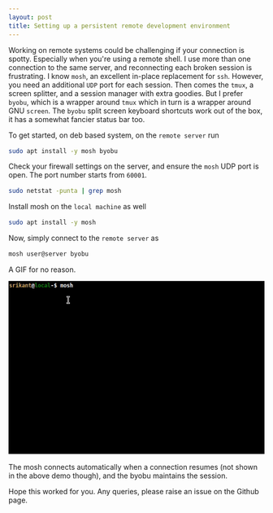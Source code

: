 ```yaml
---
layout: post
title: Setting up a persistent remote development environment
---
```


Working on remote systems could be challenging if your connection is spotty. Especially when you're using a remote shell. 
I use more than one connection to the same server, and reconnecting each broken session is frustrating. 
I know `mosh`, an excellent in-place replacement for `ssh`. However, you need an additional `UDP` port for each
session. Then comes the `tmux`, a screen splitter, and a session manager with extra goodies. But I prefer `byobu`, which is 
a wrapper around `tmux` which in turn is a wrapper around GNU `screen`. 
The `byobu` split screen keyboard shortcuts work out of the box, it has a somewhat fancier status bar too. 

To get started, on deb based system, on the `remote server` run
``` bash
sudo apt install -y mosh byobu
```
Check your firewall settings on the server, and ensure the `mosh` UDP port is open. The port number starts from
`60001`.
```bash
sudo netstat -punta | grep mosh
```

Install mosh on the `local machine` as well
```bash
sudo apt install -y mosh
```

Now, simply connect to the `remote server` as
```bash
mosh user@server byobu
```

A GIF for no reason. 

![alt text](../images/mosh-byobu.gif "mosh byobu demo")

The mosh connects automatically when a connection resumes (not shown in the above demo though), and the 
byobu maintains the session. 

Hope this worked for you. 
Any queries, please raise an issue on the Github page.
